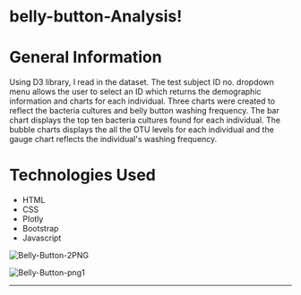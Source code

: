 # belly-button-Analysis!


# General Information
Using D3 library, I read in the dataset. The test subject ID no. dropdown menu allows the user to select an ID which returns the demographic information and charts for each individual. Three charts were created to reflect the bacteria cultures and belly button washing frequency. 
The bar chart displays the top ten bacteria cultures found for each individual. The bubble charts displays the all the OTU levels for each individual and the gauge chart reflects the individual's washing frequency.

# Technologies Used
* HTML
* CSS
* Plotly
* Bootstrap
* Javascript


![Belly-Button-2PNG](https://user-images.githubusercontent.com/117967087/227562578-61daf185-47cc-433e-b537-fcf6e847de43.PNG)

![Belly-Button-png1](https://user-images.githubusercontent.com/117967087/227562587-3922c51d-406d-49f7-b255-10969dffccd7.PNG)

-------------------------------------------------------------------------------------
